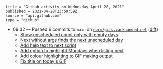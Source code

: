 ```
title = "Github activity on Wednesday April 28, 2021"
published = 2021-04-28T23:59:59Z
source = "api.github.com"
type = "github"
```

* 09:32 — Pushed 6 commits to `main` on [`norm/gifs.cackhanded.net`](https://github.com/norm/gifs.cackhanded.net) ([diff](https://github.com/norm/gifs.cackhanded.net/compare/5e4401f97aea0f3a7622f7b54a53e6b80d143475..49dc08bf4ac491990e4fabd6bec1504e300e399c))
  * [Show unscheduled count only with empty days](https://github.com/norm/gifs.cackhanded.net/commit/30c15da8dfc56236379afcd83c1f959b97f0e0c9)
  * [Next without args finds the next unscheduled day](https://github.com/norm/gifs.cackhanded.net/commit/5fefa4f2fbc1d0e8ad3c97f8d0e282eeae386ad9)
  * [Add help text to next script](https://github.com/norm/gifs.cackhanded.net/commit/41569a0da7cf6532864ef789f16d769769c6527d)
  * [Add option to highlight Mondays when listing next](https://github.com/norm/gifs.cackhanded.net/commit/61e4d7bc3694fc8bd9cb7a929c16f54308299bad)
  * [Add colour highlighting to GIF making output](https://github.com/norm/gifs.cackhanded.net/commit/571074727fd68ad8cb1db3479a67077068e1f06b)
  * [Fix title on today's GIF](https://github.com/norm/gifs.cackhanded.net/commit/49dc08bf4ac491990e4fabd6bec1504e300e399c)
